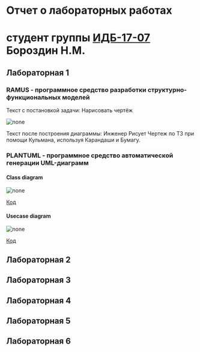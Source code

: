 # Отчет о лабораторных работах
# студент группы [ИДБ-17-07](https://github.com/stankin/design-part-1/wiki/list-idb-17-07) Бороздин Н.М.

## Лабораторная 1

### RAMUS - программное средство разработки структурно-функциональных моделей
Текст с постановкой задачи: Нарисовать чертёж

![none](https://github.com/oyway6173/borozdin.github.io/blob/master/Lab_1/ramus1.JPG)

Текст после построения диаграммы: Инженер Рисует Чертеж по ТЗ при помощи Кульмана, используя Карандаши и Бумагу.

### PLANTUML - программное средство автоматической генерации UML-диаграмм
#### Class diagram
![none](https://github.com/oyway6173/borozdin.github.io/blob/master/Lab_1/UML.png)

[Код](https://github.com/oyway6173/borozdin.github.io/blob/master/Lab_1/UML_txt_1.txt)

#### Usecase diagram
![none](https://github.com/oyway6173/borozdin.github.io/blob/master/Lab_1/UML1.png)
 
[Код](https://github.com/oyway6173/borozdin.github.io/blob/master/Lab_1/UML_txt_2.txt)

## Лабораторная 2

## Лабораторная 3

## Лабораторная 4

## Лабораторная 5

## Лабораторная 6
